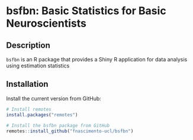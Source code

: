 # bsfbn: Basic Statistics for Basic Neuroscientists

## Description
`bsfbn` is an R package that provides a Shiny R application for data analysis using estimation statistics

## Installation
Install the current version from GitHub:

```r
# Install remotes
install.packages("remotes")
  
# Install the bsfbn package from GitHub
remotes::install_github("fnascimento-ucl/bsfbn")
